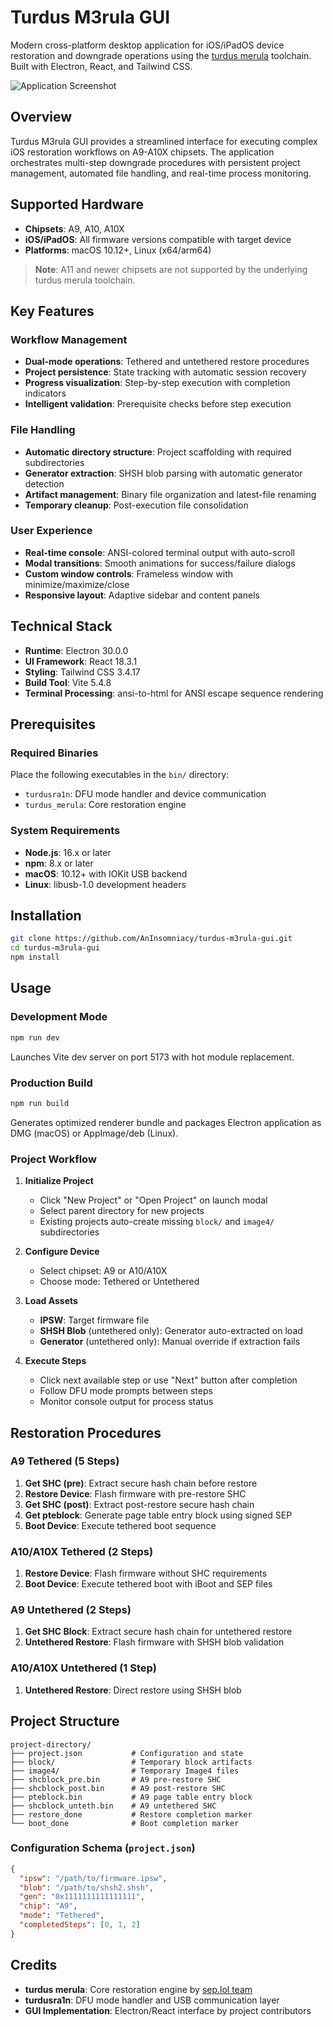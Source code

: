 # Turdus M3rula GUI

Modern cross-platform desktop application for iOS/iPadOS device restoration and downgrade operations using the [turdus merula](https://sep.lol) toolchain. Built with Electron, React, and Tailwind CSS.

![Application Screenshot](https://github.com/user-attachments/assets/9f44b624-56a8-4420-95be-3a3f69bb65bf)

## Overview

Turdus M3rula GUI provides a streamlined interface for executing complex iOS restoration workflows on A9-A10X chipsets. The application orchestrates multi-step downgrade procedures with persistent project management, automated file handling, and real-time process monitoring.

## Supported Hardware

- **Chipsets**: A9, A10, A10X
- **iOS/iPadOS**: All firmware versions compatible with target device
- **Platforms**: macOS 10.12+, Linux (x64/arm64)

> **Note**: A11 and newer chipsets are not supported by the underlying turdus merula toolchain.

## Key Features

### Workflow Management
- **Dual-mode operations**: Tethered and untethered restore procedures
- **Project persistence**: State tracking with automatic session recovery
- **Progress visualization**: Step-by-step execution with completion indicators
- **Intelligent validation**: Prerequisite checks before step execution

### File Handling
- **Automatic directory structure**: Project scaffolding with required subdirectories
- **Generator extraction**: SHSH blob parsing with automatic generator detection
- **Artifact management**: Binary file organization and latest-file renaming
- **Temporary cleanup**: Post-execution file consolidation

### User Experience
- **Real-time console**: ANSI-colored terminal output with auto-scroll
- **Modal transitions**: Smooth animations for success/failure dialogs
- **Custom window controls**: Frameless window with minimize/maximize/close
- **Responsive layout**: Adaptive sidebar and content panels

## Technical Stack

- **Runtime**: Electron 30.0.0
- **UI Framework**: React 18.3.1
- **Styling**: Tailwind CSS 3.4.17
- **Build Tool**: Vite 5.4.8
- **Terminal Processing**: ansi-to-html for ANSI escape sequence rendering

## Prerequisites

### Required Binaries
Place the following executables in the `bin/` directory:
- `turdusra1n`: DFU mode handler and device communication
- `turdus_merula`: Core restoration engine

### System Requirements
- **Node.js**: 16.x or later
- **npm**: 8.x or later
- **macOS**: 10.12+ with IOKit USB backend
- **Linux**: libusb-1.0 development headers

## Installation

```bash
git clone https://github.com/AnInsomniacy/turdus-m3rula-gui.git
cd turdus-m3rula-gui
npm install
```

## Usage

### Development Mode
```bash
npm run dev
```
Launches Vite dev server on port 5173 with hot module replacement.

### Production Build
```bash
npm run build
```
Generates optimized renderer bundle and packages Electron application as DMG (macOS) or AppImage/deb (Linux).

### Project Workflow

1. **Initialize Project**
   - Click "New Project" or "Open Project" on launch modal
   - Select parent directory for new projects
   - Existing projects auto-create missing `block/` and `image4/` subdirectories

2. **Configure Device**
   - Select chipset: A9 or A10/A10X
   - Choose mode: Tethered or Untethered

3. **Load Assets**
   - **IPSW**: Target firmware file
   - **SHSH Blob** (untethered only): Generator auto-extracted on load
   - **Generator** (untethered only): Manual override if extraction fails

4. **Execute Steps**
   - Click next available step or use "Next" button after completion
   - Follow DFU mode prompts between steps
   - Monitor console output for process status

## Restoration Procedures

### A9 Tethered (5 Steps)
1. **Get SHC (pre)**: Extract secure hash chain before restore
2. **Restore Device**: Flash firmware with pre-restore SHC
3. **Get SHC (post)**: Extract post-restore secure hash chain
4. **Get pteblock**: Generate page table entry block using signed SEP
5. **Boot Device**: Execute tethered boot sequence

### A10/A10X Tethered (2 Steps)
1. **Restore Device**: Flash firmware without SHC requirements
2. **Boot Device**: Execute tethered boot with iBoot and SEP files

### A9 Untethered (2 Steps)
1. **Get SHC Block**: Extract secure hash chain for untethered restore
2. **Untethered Restore**: Flash firmware with SHSH blob validation

### A10/A10X Untethered (1 Step)
1. **Untethered Restore**: Direct restore using SHSH blob

## Project Structure

```
project-directory/
├── project.json           # Configuration and state
├── block/                 # Temporary block artifacts
├── image4/                # Temporary Image4 files
├── shcblock_pre.bin       # A9 pre-restore SHC
├── shcblock_post.bin      # A9 post-restore SHC
├── pteblock.bin           # A9 page table entry block
├── shcblock_unteth.bin    # A9 untethered SHC
├── restore_done           # Restore completion marker
└── boot_done              # Boot completion marker
```

### Configuration Schema (`project.json`)
```json
{
  "ipsw": "/path/to/firmware.ipsw",
  "blob": "/path/to/shsh2.shsh",
  "gen": "0x1111111111111111",
  "chip": "A9",
  "mode": "Tethered",
  "completedSteps": [0, 1, 2]
}
```

## Credits

- **turdus merula**: Core restoration engine by [sep.lol team](https://sep.lol)
- **turdusra1n**: DFU mode handler and USB communication layer
- **GUI Implementation**: Electron/React interface by project contributors
